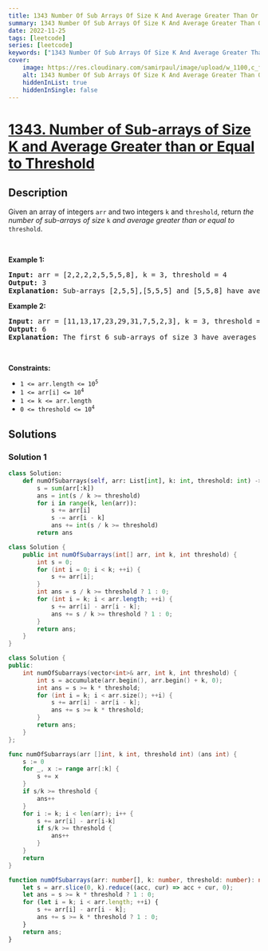 ```yaml
---
title: 1343 Number Of Sub Arrays Of Size K And Average Greater Than Or Equal To Threshold
summary: 1343 Number Of Sub Arrays Of Size K And Average Greater Than Or Equal To Threshold LeetCode Solution Explained
date: 2022-11-25
tags: [leetcode]
series: [leetcode]
keywords: ["1343 Number Of Sub Arrays Of Size K And Average Greater Than Or Equal To Threshold LeetCode Solution Explained in all languages", "1343 Number Of Sub Arrays Of Size K And Average Greater Than Or Equal To Threshold", "LeetCode", "leetcode solution in Python3 C++ Java Go PHP Ruby Swift TypeScript Rust C# JavaScript C", "GeeksforGeeks", "InterviewBit", "Coding Ninjas", "HackerRank", "HackerEarth", "CodeChef", "TopCoder", "AlgoExpert", "freeCodeCamp", "Codeforces", "GitHub", "AtCoder", "Samir Paul"]
cover:
    image: https://res.cloudinary.com/samirpaul/image/upload/w_1100,c_fit,co_rgb:FFFFFF,l_text:Arial_75_bold:1343 Number Of Sub Arrays Of Size K And Average Greater Than Or Equal To Threshold - Solution Explained/problem-solving.webp
    alt: 1343 Number Of Sub Arrays Of Size K And Average Greater Than Or Equal To Threshold
    hiddenInList: true
    hiddenInSingle: false
---
```



# [1343. Number of Sub-arrays of Size K and Average Greater than or Equal to Threshold](https://leetcode.com/problems/number-of-sub-arrays-of-size-k-and-average-greater-than-or-equal-to-threshold)


## Description

<p>Given an array of integers <code>arr</code> and two integers <code>k</code> and <code>threshold</code>, return <em>the number of sub-arrays of size </em><code>k</code><em> and average greater than or equal to </em><code>threshold</code>.</p>

<p>&nbsp;</p>
<p><strong class="example">Example 1:</strong></p>

<pre>
<strong>Input:</strong> arr = [2,2,2,2,5,5,5,8], k = 3, threshold = 4
<strong>Output:</strong> 3
<strong>Explanation:</strong> Sub-arrays [2,5,5],[5,5,5] and [5,5,8] have averages 4, 5 and 6 respectively. All other sub-arrays of size 3 have averages less than 4 (the threshold).
</pre>

<p><strong class="example">Example 2:</strong></p>

<pre>
<strong>Input:</strong> arr = [11,13,17,23,29,31,7,5,2,3], k = 3, threshold = 5
<strong>Output:</strong> 6
<strong>Explanation:</strong> The first 6 sub-arrays of size 3 have averages greater than 5. Note that averages are not integers.
</pre>

<p>&nbsp;</p>
<p><strong>Constraints:</strong></p>

<ul>
	<li><code>1 &lt;= arr.length &lt;= 10<sup>5</sup></code></li>
	<li><code>1 &lt;= arr[i] &lt;= 10<sup>4</sup></code></li>
	<li><code>1 &lt;= k &lt;= arr.length</code></li>
	<li><code>0 &lt;= threshold &lt;= 10<sup>4</sup></code></li>
</ul>

## Solutions

### Solution 1

<!-- tabs:start -->

```python
class Solution:
    def numOfSubarrays(self, arr: List[int], k: int, threshold: int) -> int:
        s = sum(arr[:k])
        ans = int(s / k >= threshold)
        for i in range(k, len(arr)):
            s += arr[i]
            s -= arr[i - k]
            ans += int(s / k >= threshold)
        return ans
```

```java
class Solution {
    public int numOfSubarrays(int[] arr, int k, int threshold) {
        int s = 0;
        for (int i = 0; i < k; ++i) {
            s += arr[i];
        }
        int ans = s / k >= threshold ? 1 : 0;
        for (int i = k; i < arr.length; ++i) {
            s += arr[i] - arr[i - k];
            ans += s / k >= threshold ? 1 : 0;
        }
        return ans;
    }
}
```

```cpp
class Solution {
public:
    int numOfSubarrays(vector<int>& arr, int k, int threshold) {
        int s = accumulate(arr.begin(), arr.begin() + k, 0);
        int ans = s >= k * threshold;
        for (int i = k; i < arr.size(); ++i) {
            s += arr[i] - arr[i - k];
            ans += s >= k * threshold;
        }
        return ans;
    }
};
```

```go
func numOfSubarrays(arr []int, k int, threshold int) (ans int) {
	s := 0
	for _, x := range arr[:k] {
		s += x
	}
	if s/k >= threshold {
		ans++
	}
	for i := k; i < len(arr); i++ {
		s += arr[i] - arr[i-k]
		if s/k >= threshold {
			ans++
		}
	}
	return
}
```

```ts
function numOfSubarrays(arr: number[], k: number, threshold: number): number {
    let s = arr.slice(0, k).reduce((acc, cur) => acc + cur, 0);
    let ans = s >= k * threshold ? 1 : 0;
    for (let i = k; i < arr.length; ++i) {
        s += arr[i] - arr[i - k];
        ans += s >= k * threshold ? 1 : 0;
    }
    return ans;
}
```

<!-- tabs:end -->

<!-- end -->

